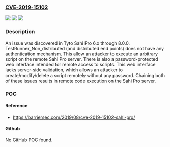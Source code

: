 ### [CVE-2019-15102](https://cve.mitre.org/cgi-bin/cvename.cgi?name=CVE-2019-15102)
![](https://img.shields.io/static/v1?label=Product&message=n%2Fa&color=blue)
![](https://img.shields.io/static/v1?label=Version&message=n%2Fa&color=blue)
![](https://img.shields.io/static/v1?label=Vulnerability&message=n%2Fa&color=brighgreen)

### Description

An issue was discovered in Tyto Sahi Pro 6.x through 8.0.0. TestRunner_Non_distributed (and distributed end points) does not have any authentication mechanism. This allow an attacker to execute an arbitrary script on the remote Sahi Pro server. There is also a password-protected web interface intended for remote access to scripts. This web interface lacks server-side validation, which allows an attacker to create/modify/delete a script remotely without any password. Chaining both of these issues results in remote code execution on the Sahi Pro server.

### POC

#### Reference
- https://barriersec.com/2019/08/cve-2019-15102-sahi-pro/

#### Github
No GitHub POC found.

